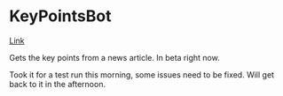 KeyPointsBot
============

[Link](http://www.reddit.com/user/Key_Points)

Gets the key points from a news article. In beta right now.

Took it for a test run this morning, some issues need to be fixed. Will get back to it in the afternoon.
